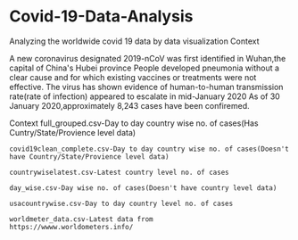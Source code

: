 # Covid-19-Data-Analysis
Analyzing the worldwide covid 19 data by data visualization
Context

  A new coronavirus designated 2019-nCoV was first identified in Wuhan,the capital of China's Hubei province People developed pneumonia without a clear cause and for which existing vaccines or treatments were not effective.
  The virus has shown evidence of human-to-human transmission rate(rate of infection)
  appeared to escalate in mid-January 2020 As of 30 January 2020,approximately 8,243 cases have been confiremed.

  Context
    full_grouped.csv-Day to day country wise no. of cases(Has Cuntry/State/Provience level data)

    covid19clean_complete.csv-Day to day country wise no. of cases(Doesn't have Country/State/Provience level data)

    countrywiselatest.csv-Latest country level no. of cases

    day_wise.csv-Day wise no. of cases(Doesn't have country level data)

    usacountrywise.csv-Day to day country level no. of cases

    worldmeter_data.csv-Latest data from 
    https://wwww.worldometers.info/
